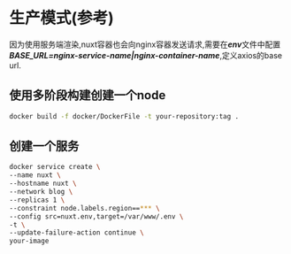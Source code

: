 # 生产模式(参考)
因为使用服务端渲染,nuxt容器也会向nginx容器发送请求,需要在***env***文件中配置***BASE_URL=nginx-service-name|nginx-container-name***,定义axios的base url.


## 使用多阶段构建创建一个node
```bash
docker build -f docker/DockerFile -t your-repository:tag .
```

## 创建一个服务
```bash
docker service create \
--name nuxt \
--hostname nuxt \
--network blog \
--replicas 1 \
--constraint node.labels.region==*** \
--config src=nuxt.env,target=/var/www/.env \
-t \
--update-failure-action continue \
your-image
```

